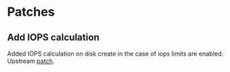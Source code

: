 # Patches

## Add IOPS calculation

Added IOPS calculation on disk create in the case of iops limits are enabled. Upstream [patch](https://github.com/vmware/cloud-director-named-disk-csi-driver/pull/241).
